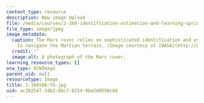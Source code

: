 ```yaml
---
content_type: resource
description: New image Upload
file: /media/courses/2-160-identification-estimation-and-learning-spring-2006/ac38254734b28bc782549be2d0598c8d_2-160s06-th.jpg
file_type: image/jpeg
image_metadata:
  caption: The Mars rover relies on sophisticated identification and estimation techniques
    to navigate the Martian terrain. (Image courtesy of [NASA](http://www.nasa.gov/).)
  credit: ''
  image-alt: A photograph of the Mars rover.
learning_resource_types: []
ocw_type: OCWImage
parent_uid: null
resourcetype: Image
title: 2-160s06-th.jpg
uid: ac382547-34b2-8bc7-8254-9be2d0598c8d
---
```

